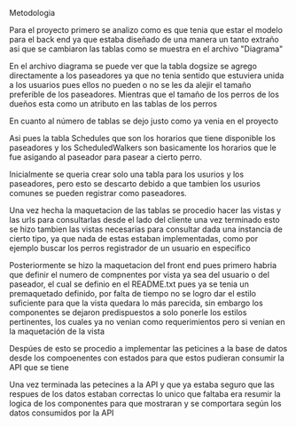 Metodologia

Para el proyecto primero se analizo como es que tenia que
estar el modelo para el back end ya que estaba diseñado de
una manera un tanto extraño asi que se cambiaron las tablas
como se muestra en el archivo "Diagrama"

En el archivo diagrama se puede ver que la tabla dogsize se
agrego directamente a los paseadores ya que no tenia sentido
que estuviera unida a los usuarios pues ellos no pueden o
no se les da alejir el tamaño preferible de los paseadores.
Mientras que el tamaño de los perros de los dueños esta como
un atributo en las tablas de los perros


En cuanto al número de tablas se dejo justo como ya venia en
el proyecto

Asi pues la tabla Schedules que son los horarios que tiene 
disponible los paseadores y los ScheduledWalkers son 
basicamente los horarios que le fue asigando al paseador
para pasear a cierto perro.

Inicialmente se queria crear solo una tabla para los usurios
y los paseadores, pero esto se descarto debido a que
tambien los usurios comunes se pueden registrar como
paseadores.

Una vez hecha la maquetacion de las tablas se procedio hacer
las vistas y las urls para consultarlas desde el lado del cliente
una vez terminado esto se hizo tambien las vistas necesarias
para consultar dada una instancia de cierto tipo, ya que
nada de estas estaban implementadas, como por ejemplo
buscar los perros registrador de un usuario en especifico

Posteriormente se hizo la maquetacion del front end pues 
primero habria que definir el numero de compnentes por vista
ya sea del usuario o del paseador, el cual se definio en el 
README.txt pues ya se tenia un premaquetado definido, por
falta de tiempo no se logro dar el estilo suficiente para 
que la vista quedara lo más parecida, sin embargo los
componentes se dejaron predispuestos a solo ponerle los
estilos pertinentes, los cuales ya no venian como
requerimientos pero si venian en la maquetación de la vista

Despúes de esto se procedio a implementar las peticines a la
base de datos desde los compoenentes con estados para que 
estos pudieran consumir la API que se tiene

Una vez terminada las petecines a la API y que ya estaba
seguro que las respues de los datos estaban correctas
lo unico que faltaba era resumir la logica de los
componentes para que mostraran y se comportara según
los datos consumidos por la API









